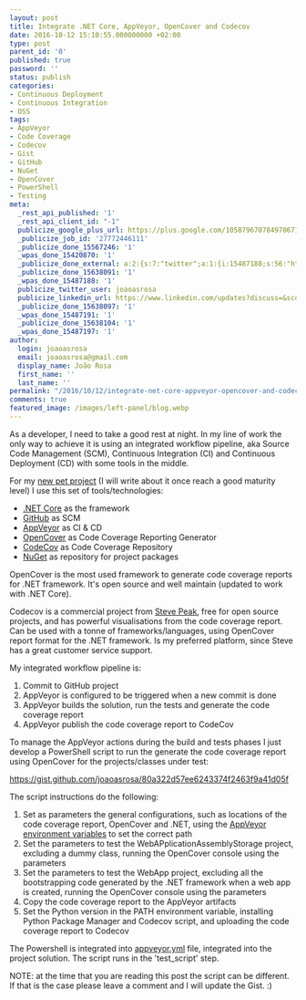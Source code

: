 ```yaml
---
layout: post
title: Integrate .NET Core, AppVeyor, OpenCover and Codecov
date: 2016-10-12 15:10:55.000000000 +02:00
type: post
parent_id: '0'
published: true
password: ''
status: publish
categories:
- Continuous Deployment
- Continuous Integration
- OSS
tags:
- AppVeyor
- Code Coverage
- Codecov
- Gist
- GitHub
- NuGet
- OpenCover
- PowerShell
- Testing
meta:
  _rest_api_published: '1'
  _rest_api_client_id: "-1"
  publicize_google_plus_url: https://plus.google.com/105879670784970671735/posts/ewE93EmDSew
  _publicize_job_id: '27772446111'
  _publicize_done_15567246: '1'
  _wpas_done_15420870: '1'
  _publicize_done_external: a:2:{s:7:"twitter";a:1:{i:15487188;s:56:"https://twitter.com/joaoasrosa/status/786232002001248256";}s:8:"facebook";a:1:{i:15487197;s:38:"https://facebook.com/10154816127488287";}}
  _publicize_done_15638091: '1'
  _wpas_done_15487188: '1'
  publicize_twitter_user: joaoasrosa
  publicize_linkedin_url: https://www.linkedin.com/updates?discuss=&scope=27794317&stype=M&topic=6191997695515717632&type=U&a=W5mG
  _publicize_done_15638097: '1'
  _wpas_done_15487191: '1'
  _publicize_done_15638104: '1'
  _wpas_done_15487197: '1'
author:
  login: joaoasrosa
  email: joaoasrosa@gmail.com
  display_name: João Rosa
  first_name: ''
  last_name: ''
permalink: "/2016/10/12/integrate-net-core-appveyor-opencover-and-codecov/"
comments: true
featured_image: /images/left-panel/blog.webp
---
```

As a developer, I need to take a good rest at night. In my line of work the only way to achieve it is using an integrated workflow pipeline, aka Source Code Management (SCM), Continuous Integration (CI) and Continuous Deployment (CD) with some tools in the middle.

For my [new pet project](https://github.com/joaoasrosa/unittestsexternalsources) (I will write about it once reach a good maturity level) I use this set of tools/technologies:

*   [.NET Core](https://www.microsoft.com/net/core) as the framework
*   [GitHub](https://github.com/) as SCM
*   [AppVeyor](https://www.appveyor.com/) as CI & CD
*   [OpenCover](https://github.com/OpenCover/opencover) as Code Coverage Reporting Generator
*   [CodeCov](https://codecov.io/) as Code Coverage Repository
*   [NuGet](http://nuget.org/) as repository for project packages

OpenCover is the most used framework to generate code coverage reports for .NET framework. It's open source and well maintain (updated to work with .NET Core).

Codecov is a commercial project from [Steve Peak](https://twitter.com/iopeak), free for open source projects, and has powerful visualisations from the code coverage report. Can be used with a tonne of frameworks/languages, using OpenCover report format for the .NET framework. Is my preferred platform, since Steve has a great customer service support.

My integrated workflow pipeline is:

1.  Commit to GitHub project
2.  AppVeyor is configured to be triggered when a new commit is done
3.  AppVeyor builds the solution, run the tests and generate the code coverage report
4.  AppVeyor publish the code coverage report to CodeCov

To manage the AppVeyor actions during the build and tests phases I just develop a PowerShell script to run the generate the code coverage report using OpenCover for the projects/classes under test:

https://gist.github.com/joaoasrosa/80a322d57ee6243374f2463f9a41d05f

The script instructions do the following:

1.  Set as parameters the general configurations, such as locations of the code coverage report, OpenCover and .NET, using the [AppVeyor environment variables](https://www.appveyor.com/docs/environment-variables/) to set the correct path
2.  Set the parameters to test the WebAPplicationAssemblyStorage project, excluding a dummy class, running the OpenCover console using the parameters
3.  Set the parameters to test the WebApp project, excluding all the bootstrapping code generated by the .NET framework when a web app is created, running the OpenCover console using the parameters
4.  Copy the code coverage report to the AppVeyor artifacts
5.  Set the Python version in the PATH environment variable, installing Python Package Manager and Codecov script, and uploading the code coverage report to Codecov

The Powershell is integrated into [appveyor.yml](https://github.com/joaoasrosa/unittestsexternalsources/blob/master/appveyor.yml) file, integrated into the project solution. The script runs in the 'test_script' step.

NOTE: at the time that you are reading this post the script can be different. If that is the case please leave a comment and I will update the Gist. :)
